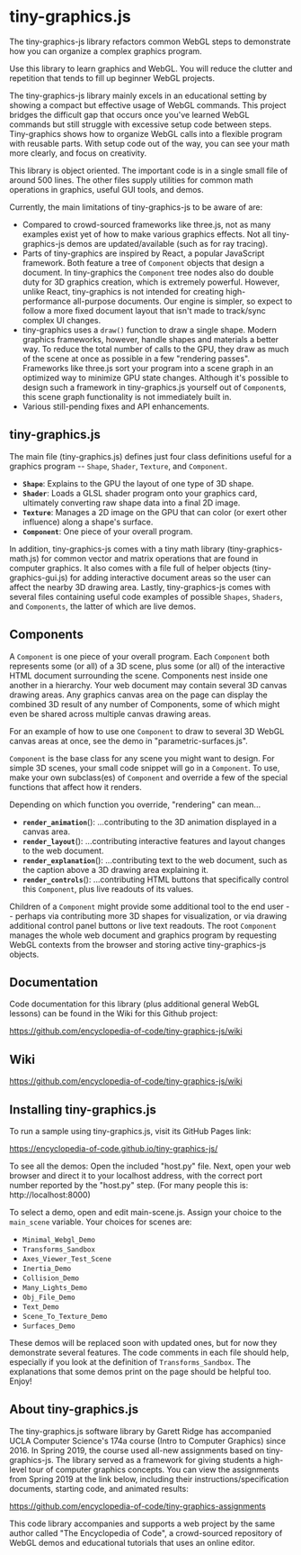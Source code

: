 # tiny-graphics.js

The tiny-graphics-js library refactors common WebGL steps to demonstrate how you can organize a complex graphics
program.  

Use this library to learn graphics and WebGL.  You will reduce the clutter and repetition that tends to fill up beginner 
WebGL projects.

The tiny-graphics-js library mainly excels in an educational setting by showing a compact but effective usage of WebGL commands. This project bridges the difficult gap that occurs once you've learned WebGL commands but still struggle with excessive setup code between steps. Tiny-graphics shows how to organize WebGL calls into a flexible program with reusable parts. With setup code out of the way, you can see your math more clearly, and focus on creativity.

This library is object oriented.  The important code is in a single small file of around 500 lines.  The other files 
supply utilities for common math operations in graphics, useful GUI tools, and demos.

Currently, the main limitations of tiny-graphics-js to be aware of are:

- Compared to crowd-sourced frameworks like three.js, not as many examples exist yet of how to make various graphics
effects. Not all tiny-graphics-js demos are updated/available (such as for ray tracing).
- Parts of tiny-graphics are inspired by React, a popular JavaScript framework. Both feature a tree of `Component` objects
that design a document. In tiny-graphics the `Component` tree nodes also do double duty for 3D graphics creation, which is
extremely powerful. However, unlike React, tiny-graphics is not intended for creating high-performance all-purpose 
documents. Our engine is simpler, so expect to follow a more fixed document layout that isn't made to track/sync complex 
UI changes.
- tiny-graphics uses a `draw()` function to draw a single shape. Modern graphics frameworks, however, handle shapes and
materials a better way. To reduce the total number of calls to the GPU, they draw as much of the scene at once as
possible in a few "rendering passes". Frameworks like three.js sort your program into a scene graph in an optimized way
to minimize GPU state changes. Although it's possible to design such a framework in tiny-graphics.js yourself out of
`Component`s, this scene graph functionality is not immediately built in.
- Various still-pending fixes and API enhancements.

## tiny-graphics.js

The main file (tiny-graphics.js) defines just four class definitions useful for a graphics program -- `Shape`, `Shader`,
`Texture`, and `Component`.

- **`Shape`**: Explains to the GPU the layout of one type of 3D shape.
- **`Shader`**: Loads a GLSL shader program onto your graphics card, ultimately converting raw shape data into a final 2D image.
- **`Texture`**: Manages a 2D image on the GPU that can color (or exert other influence) along a shape's surface.
- **`Component`**: One piece of your overall program.

In addition, tiny-graphics-js comes with a tiny math library (tiny-graphics-math.js) for common vector and matrix
operations that are found in computer graphics. It also comes with a file full of helper objects (tiny-graphics-gui.js) for
adding interactive document areas so the user can affect the nearby 3D drawing area. Lastly, tiny-graphics-js comes with
several files containing useful code examples of possible `Shapes`, `Shaders`, and `Components`, the latter of which are live demos.

## Components

A `Component` is one piece of your overall program. Each `Component` both represents some (or all) of a 3D scene, plus some
(or all) of the interactive HTML document surrounding the scene. Components nest inside one another in a hierarchy. Your
web document may contain several 3D canvas drawing areas. Any graphics canvas area on the page can display the combined
3D result of any number of Components, some of which might even be shared across multiple canvas drawing areas.

For an example of how to use one `Component` to draw to several 3D WebGL canvas areas at once, see the demo in "parametric-surfaces.js".

`Component` is the base class for any scene you might want to design. For simple 3D scenes, your small code snippet will go
in a `Component`. To use, make your own subclass(es) of `Component` and override a few of the special functions that affect
how it renders.

Depending on which function you override, "rendering" can mean...

- **`render_animation`**(): ...contributing to the 3D animation displayed in a canvas area.
- **`render_layout`**(): ...contributing interactive features and layout changes to the web document.
- **`render_explanation`**(): ...contributing text to the web document, such as the caption above a 3D drawing area explaining it.
- **`render_controls`**(): ...contributing HTML buttons that specifically control this `Component`, plus live readouts of its values.

Children of a `Component` might provide some additional tool to the end user -- perhaps via contributing more 3D shapes
for visualization, or via drawing additional control panel buttons or live text readouts. The root `Component` manages the
whole web document and graphics program by requesting WebGL contexts from the browser and storing active
tiny-graphics-js objects.

## Documentation

Code documentation for this library (plus additional general WebGL lessons) can be found in the Wiki for this Github project:

https://github.com/encyclopedia-of-code/tiny-graphics-js/wiki

## Wiki

https://github.com/encyclopedia-of-code/tiny-graphics-js/wiki

## Installing tiny-graphics.js

To run a sample using tiny-graphics.js, visit its GitHub Pages link:

https://encyclopedia-of-code.github.io/tiny-graphics-js/

To see all the demos:  Open the included "host.py" file.  Next, open your web browser and direct it to your localhost
address, with the correct port number reported by the "host.py" step.  (For many people this is: http://localhost:8000)

To select a demo, open and edit main-scene.js.  Assign your choice to the `main_scene` variable.  Your choices for scenes are:

* `Minimal_Webgl_Demo`
* `Transforms_Sandbox`
* `Axes_Viewer_Test_Scene`
* `Inertia_Demo`
* `Collision_Demo`
* `Many_Lights_Demo`
* `Obj_File_Demo`
* `Text_Demo`
* `Scene_To_Texture_Demo`
* `Surfaces_Demo`

These demos will be replaced soon with updated ones, but for now they demonstrate several features.  The code comments in each file should help, especially if you look at the definition of `Transforms_Sandbox`.  The explanations that some demos print on the page should be helpful too.  Enjoy!

## About tiny-graphics.js

The tiny-graphics.js software library by Garett Ridge has accompanied UCLA Computer Science's 174a course (Intro to Computer Graphics) since 2016.  In Spring 2019, the course used all-new assignments based on tiny-graphics-js.  The library served as a framework for giving students a high-level tour of computer graphics concepts.  You can view the assignments from Spring 2019 at the link below, including their instructions/specification documents, starting code, and animated results:

https://github.com/encyclopedia-of-code/tiny-graphics-assignments

This code library accompanies and supports a web project by the same author called "The Encyclopedia of Code", a crowd-sourced repository of WebGL demos and educational tutorials that uses an online editor.  

